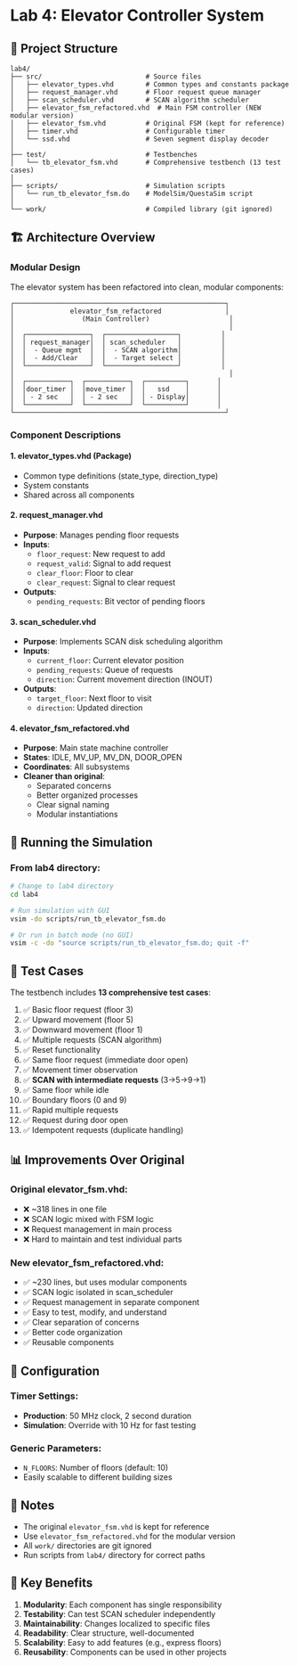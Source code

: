 # Lab 4: Elevator Controller System

## 📁 Project Structure

```
lab4/
├── src/                          # Source files
│   ├── elevator_types.vhd        # Common types and constants package
│   ├── request_manager.vhd       # Floor request queue manager
│   ├── scan_scheduler.vhd        # SCAN algorithm scheduler
│   ├── elevator_fsm_refactored.vhd  # Main FSM controller (NEW modular version)
│   ├── elevator_fsm.vhd          # Original FSM (kept for reference)
│   ├── timer.vhd                 # Configurable timer
│   └── ssd.vhd                   # Seven segment display decoder
│
├── test/                         # Testbenches
│   └── tb_elevator_fsm.vhd       # Comprehensive testbench (13 test cases)
│
├── scripts/                      # Simulation scripts
│   └── run_tb_elevator_fsm.do    # ModelSim/QuestaSim script
│
└── work/                         # Compiled library (git ignored)
```

## 🏗️ Architecture Overview

### Modular Design

The elevator system has been refactored into clean, modular components:

```
┌─────────────────────────────────────────────────────┐
│              elevator_fsm_refactored                │
│                 (Main Controller)                    │
│                                                      │
│  ┌────────────────┐  ┌──────────────────┐          │
│  │ request_manager│  │ scan_scheduler   │          │
│  │  - Queue mgmt  │  │  - SCAN algorithm│          │
│  │  - Add/Clear   │  │  - Target select │          │
│  └────────────────┘  └──────────────────┘          │
│                                                      │
│  ┌───────────┐  ┌───────────┐  ┌──────────┐       │
│  │door_timer │  │move_timer │  │   ssd    │       │
│  │ - 2 sec   │  │ - 2 sec   │  │ - Display│       │
│  └───────────┘  └───────────┘  └──────────┘       │
└─────────────────────────────────────────────────────┘
```

### Component Descriptions

#### 1. **elevator_types.vhd** (Package)
- Common type definitions (state_type, direction_type)
- System constants
- Shared across all components

#### 2. **request_manager.vhd**
- **Purpose**: Manages pending floor requests
- **Inputs**: 
  - `floor_request`: New request to add
  - `request_valid`: Signal to add request
  - `clear_floor`: Floor to clear
  - `clear_request`: Signal to clear request
- **Outputs**: 
  - `pending_requests`: Bit vector of pending floors

#### 3. **scan_scheduler.vhd**
- **Purpose**: Implements SCAN disk scheduling algorithm
- **Inputs**: 
  - `current_floor`: Current elevator position
  - `pending_requests`: Queue of requests
  - `direction`: Current movement direction (INOUT)
- **Outputs**: 
  - `target_floor`: Next floor to visit
  - `direction`: Updated direction

#### 4. **elevator_fsm_refactored.vhd**
- **Purpose**: Main state machine controller
- **States**: IDLE, MV_UP, MV_DN, DOOR_OPEN
- **Coordinates**: All subsystems
- **Cleaner than original**: 
  - Separated concerns
  - Better organized processes
  - Clear signal naming
  - Modular instantiations

## 🚀 Running the Simulation

### From lab4 directory:

```bash
# Change to lab4 directory
cd lab4

# Run simulation with GUI
vsim -do scripts/run_tb_elevator_fsm.do

# Or run in batch mode (no GUI)
vsim -c -do "source scripts/run_tb_elevator_fsm.do; quit -f"
```

## 🧪 Test Cases

The testbench includes **13 comprehensive test cases**:

1. ✅ Basic floor request (floor 3)
2. ✅ Upward movement (floor 5)
3. ✅ Downward movement (floor 1)
4. ✅ Multiple requests (SCAN algorithm)
5. ✅ Reset functionality
6. ✅ Same floor request (immediate door open)
7. ✅ Movement timer observation
8. ✅ **SCAN with intermediate requests** (3→5→9→1)
9. ✅ Same floor while idle
10. ✅ Boundary floors (0 and 9)
11. ✅ Rapid multiple requests
12. ✅ Request during door open
13. ✅ Idempotent requests (duplicate handling)

## 📊 Improvements Over Original

### Original elevator_fsm.vhd:
- ❌ ~318 lines in one file
- ❌ SCAN logic mixed with FSM logic
- ❌ Request management in main process
- ❌ Hard to maintain and test individual parts

### New elevator_fsm_refactored.vhd:
- ✅ ~230 lines, but uses modular components
- ✅ SCAN logic isolated in scan_scheduler
- ✅ Request management in separate component
- ✅ Easy to test, modify, and understand
- ✅ Clear separation of concerns
- ✅ Better code organization
- ✅ Reusable components

## 🔧 Configuration

### Timer Settings:
- **Production**: 50 MHz clock, 2 second duration
- **Simulation**: Override with 10 Hz for fast testing

### Generic Parameters:
- `N_FLOORS`: Number of floors (default: 10)
- Easily scalable to different building sizes

## 📝 Notes

- The original `elevator_fsm.vhd` is kept for reference
- Use `elevator_fsm_refactored.vhd` for the modular version
- All `work/` directories are git ignored
- Run scripts from `lab4/` directory for correct paths

## 🎯 Key Benefits

1. **Modularity**: Each component has single responsibility
2. **Testability**: Can test SCAN scheduler independently
3. **Maintainability**: Changes localized to specific files
4. **Readability**: Clear structure, well-documented
5. **Scalability**: Easy to add features (e.g., express floors)
6. **Reusability**: Components can be used in other projects
